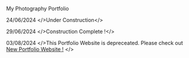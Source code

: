  My Photography Portfolio

24/06/2024 </>Under Construction</>

29/06/2024 </>Construction Complete !</>

03/08/2024 </>This Portfolio Website is depreceated. Please check out <a href="https://jayasheelportfolio.vercel.app" target="blank">New Portfolio Website !</a> </>
